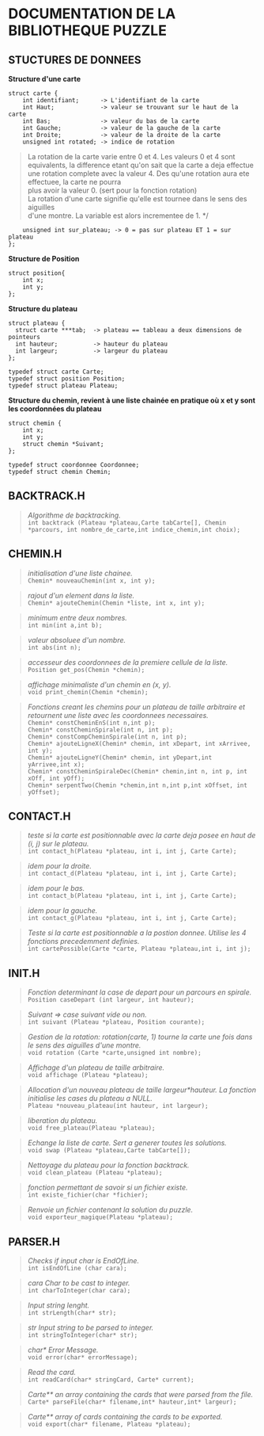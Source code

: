DOCUMENTATION DE LA BIBLIOTHEQUE PUZZLE
=======================================


STUCTURES DE DONNEES
--------------------

__Structure d'une carte__	


    struct carte {
        int identifiant;      -> L'identifiant de la carte 
        int Haut;             -> valeur se trouvant sur le haut de la carte
        int Bas;              -> valeur du bas de la carte
        int Gauche;           -> valeur de la gauche de la carte
        int Droite;           -> valeur de la droite de la carte
        unsigned int rotated; -> indice de rotation
  
> La rotation de la carte varie entre 0 et 4. Les valeurs 0 et 4 sont equivalents, 
> la difference etant qu'on sait que la carte a deja effectue une rotation complete
> avec la valeur 4. Des qu'une rotation aura ete effectuee, la carte ne pourra		
> plus avoir la valeur 0. (sert pour la fonction rotation)  
> La rotation d'une carte signifie qu'elle est tournee dans le sens des aiguilles	
> d'une montre. La variable est alors incrementee de 1. */     
  
        unsigned int sur_plateau; -> 0 = pas sur plateau ET 1 = sur plateau 
    };

__Structure de Position__	

    struct position{
        int x;
        int y;
    };

__Structure du plateau__

    struct plateau {
      struct carte ***tab;  -> plateau == tableau a deux dimensions de pointeurs
      int hauteur;          -> hauteur du plateau
      int largeur;          -> largeur du plateau
    };

    typedef struct carte Carte;
    typedef struct position Position;
    typedef struct plateau Plateau;

__Structure du chemin, revient à une liste chainée en pratique où x et y sont les coordonnées du plateau__

    struct chemin {
        int x;
        int y;
        struct chemin *Suivant;
    };

    typedef struct coordonnee Coordonnee;
    typedef struct chemin Chemin;
 
BACKTRACK.H
-----------

> _Algorithme de backtracking._   
    `int backtrack (Plateau *plateau,Carte tabCarte[], Chemin *parcours, int nombre_de_carte,int indice_chemin,int choix);`

CHEMIN.H
--------

> _initialisation d'une liste chainee._  
    `Chemin* nouveauChemin(int x, int y);`

> _rajout d'un element dans la liste._  
    `Chemin* ajouteChemin(Chemin *liste, int x, int y);`

> _minimum entre deux nombres._  
    `int min(int a,int b);`

> _valeur absoluee d'un nombre._  
    `int abs(int n);`

> _accesseur des coordonnees de la premiere cellule de la liste._  
    `Position get_pos(Chemin *chemin);`

> _affichage minimaliste d'un chemin en (x, y)._  
    `void print_chemin(Chemin *chemin);`

> _Fonctions creant les chemins pour un plateau de taille arbitraire et retournent une liste avec les coordonnees necessaires._  
    `Chemin* constCheminEnS(int n,int p);`  
    `Chemin* constCheminSpirale(int n, int p);`  
    `Chemin* constCompCheminSpirale(int n, int p);`  
    `Chemin* ajouteLigneX(Chemin* chemin, int xDepart, int xArrivee, int y);`  
    `Chemin* ajouteLigneY(Chemin* chemin, int yDepart,int yArrivee,int x);`  
    `Chemin* constCheminSpiraleDec(Chemin* chemin,int n, int p, int xOff, int yOff);`  
    `Chemin* serpentTwo(Chemin *chemin,int n,int p,int xOffset, int yOffset);`  

CONTACT.H
---------

> _teste si la carte est positionnable avec la carte deja posee en haut de (i, j) sur le plateau._  
    `int contact_h(Plateau *plateau, int i, int j, Carte Carte);`

> _idem pour la droite._  
    `int contact_d(Plateau *plateau, int i, int j, Carte Carte);`

> _idem pour le bas._   
    `int contact_b(Plateau *plateau, int i, int j, Carte Carte);`

> _idem pour la gauche._   
    `int contact_g(Plateau *plateau, int i, int j, Carte Carte);`

> _Teste si la carte est positionnable a la postion donnee. Utilise les 4 fonctions precedemment definies._   
    `int cartePossible(Carte *carte, Plateau *plateau,int i, int j);`

INIT.H
------

> _Fonction determinant la case de depart pour un parcours en spirale._   
    `Position caseDepart (int largeur, int hauteur);`

> _Suivant => case suivant vide ou non._   
    `int suivant (Plateau *plateau, Position courante);`

> _Gestion de la rotation: rotation(carte, 1) tourne la carte une fois dans le sens des aiguilles d'une montre._   
    `void rotation (Carte *carte,unsigned int nombre);`

> _Affichage d'un plateau de taille arbitraire._  
    `void affichage (Plateau *plateau);`

> _Allocation d'un nouveau plateau de taille largeur*hauteur. La fonction initialise les cases du plateau a NULL._   
    `Plateau *nouveau_plateau(int hauteur, int largeur);`

> _liberation du plateau._  
    `void free_plateau(Plateau *plateau);`

> _Echange la liste de carte. Sert a generer toutes les solutions._  
    `void swap (Plateau *plateau,Carte tabCarte[]);`

> _Nettoyage du plateau pour la fonction backtrack._  
    `void clean_plateau (Plateau *plateau);`

> _fonction permettant de savoir si un fichier existe._  
    `int existe_fichier(char *fichier);`

> _Renvoie un fichier contenant la solution du puzzle._  
    `void exporteur_magique(Plateau *plateau);`

PARSER.H
--------

> _Checks if input char is EndOfLine._  
    `int isEndOfLine (char cara);`

> _cara Char to be cast to integer._  
    `int charToInteger(char cara);`

> _Input string lenght._  
    `int strLength(char* str);`

> _str Input string to be parsed to integer._  
    `int stringToInteger(char* str);`

> _char* Error Message._  
    `void error(char* errorMessage);`

> _Read the card._  
    `int readCard(char* stringCard, Carte* current);`

> _Carte** an array containing the cards that were parsed from the file._  
    `Carte* parseFile(char* filename,int* hauteur,int* largeur);`

> _Carte** array of cards containing the cards to be exported._  
    `void export(char* filename, Plateau *plateau);`

